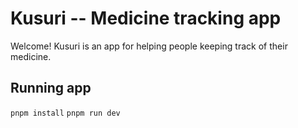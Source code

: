 # Kusuri -- Medicine tracking app

Welcome! Kusuri is an app for helping people keeping track of their medicine.

## Running app

`pnpm install`
`pnpm run dev`
